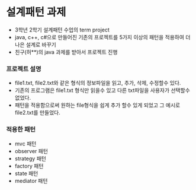 # 설계패턴 과제
- 3학년 2학기 설계패턴 수업의 term project
- java, c++, c#으로 만들어진 기존의 프로젝트를 5가지 이상의 패턴을 적용하여 더 나은 설계로 바꾸기
- 친구(허**)의 java 과제를 받아서 프로젝트 진행

### 프로젝트 설명
- file1.txt, file2.txt와 같은 형식의 정보파일을 읽고, 추가, 삭제, 수정할수 있다.
- 기존의 프로그램은 file1.txt 형식만 읽을수 있고 다른 txt파일을 사용자가 선택할수 없었다.
- 패턴을 적용함으로써 원하는 file형식을 쉽게 추가 할수 있게 되었고 그 예시로 file2.txt를 만들었다.

### 적용한 패턴
- mvc 패턴
- observer 패턴
- strategy 패턴
- factory 패턴
- state 패턴
- mediator 패턴

